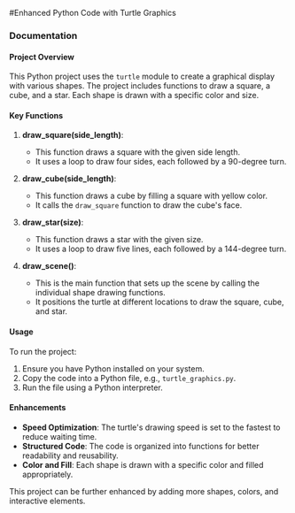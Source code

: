 #Enhanced Python Code with Turtle Graphics

### Documentation

#### Project Overview

This Python project uses the `turtle` module to create a graphical display with various shapes. The project includes functions to draw a square, a cube, and a star. Each shape is drawn with a specific color and size.

#### Key Functions

1. **draw_square(side_length)**:
   - This function draws a square with the given side length.
   - It uses a loop to draw four sides, each followed by a 90-degree turn.

2. **draw_cube(side_length)**:
   - This function draws a cube by filling a square with yellow color.
   - It calls the `draw_square` function to draw the cube's face.

3. **draw_star(size)**:
   - This function draws a star with the given size.
   - It uses a loop to draw five lines, each followed by a 144-degree turn.

4. **draw_scene()**:
   - This is the main function that sets up the scene by calling the individual shape drawing functions.
   - It positions the turtle at different locations to draw the square, cube, and star.

#### Usage

To run the project:

1. Ensure you have Python installed on your system.
2. Copy the code into a Python file, e.g., `turtle_graphics.py`.
3. Run the file using a Python interpreter.

#### Enhancements

- **Speed Optimization**: The turtle's drawing speed is set to the fastest to reduce waiting time.
- **Structured Code**: The code is organized into functions for better readability and reusability.
- **Color and Fill**: Each shape is drawn with a specific color and filled appropriately.

This project can be further enhanced by adding more shapes, colors, and interactive elements.
